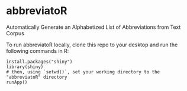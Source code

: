 # abbreviatoR
Automatically Generate an Alphabetized List of Abbreviations from Text Corpus

To run abbreviatoR locally, clone this repo to your desktop and run the following commands in R:

```
install.packages("shiny")
library(shiny)
# then, using `setwd()`, set your working directory to the "abbreviatoR" directory 
runApp()

```
